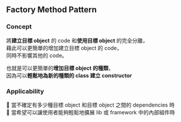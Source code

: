 ## Factory Method Pattern
### Concept
將**建立目標 object** 的 code 和**使用目標 object** 的完全分離，  
藉此可以更簡單的增加建立目標 object 的 code，   
同時不影響其他的 code。  

也就是可以更簡單的**增加目標 object 的種類**，   
因為可以**輕鬆地為新的種類的 class 建立 constructor**

### Applicability
:paperclip: 當不確定有多少種目標 object 和目標 object 之間的 dependencies 時  
:paperclip: 當希望可以讓使用者能夠輕鬆地擴展 lib 或 framework 中的內部組件時  
